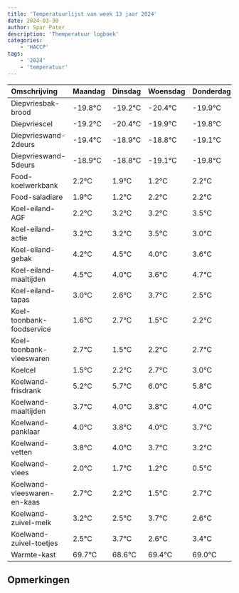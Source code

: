```yaml
---
title: 'Temperatuurlijst van week 13 jaar 2024'
date: 2024-03-30
author: Spar Pater
description: 'Themperatuur logboek'
categories:
    - 'HACCP'
tags:
    - '2024'
    - 'temperatuur'
---
```

|Omschrijving|Maandag|Dinsdag|Woensdag|Donderdag|Vrijdag|Zaterdag|Zondag|
|:---|:---|:---|:---|:---|:---|:---|:---|
|Diepvriesbak-brood|-19.8°C|-19.2°C|-20.4°C|-19.9°C|-19.8°C|-20.1°C| |
|Diepvriescel|-19.2°C|-20.4°C|-19.9°C|-19.8°C|-20.1°C|-20.8°C| |
|Diepvrieswand-2deurs|-19.4°C|-18.9°C|-18.8°C|-19.1°C|-19.8°C|-18.8°C| |
|Diepvrieswand-5deurs|-18.9°C|-18.8°C|-19.1°C|-19.8°C|-18.8°C|-18.8°C| |
|Food-koelwerkbank|2.2°C|1.9°C|1.2°C|2.2°C|2.2°C|2.5°C| |
|Food-saladiare|1.9°C|1.2°C|2.2°C|2.2°C|2.5°C|2.0°C| |
|Koel-eiland-AGF|2.2°C|3.2°C|3.2°C|3.5°C|3.0°C|2.6°C| |
|Koel-eiland-actie|3.2°C|3.2°C|3.5°C|3.0°C|2.6°C|3.7°C| |
|Koel-eiland-gebak|4.2°C|4.5°C|4.0°C|3.6°C|4.7°C|3.5°C| |
|Koel-eiland-maaltijden|4.5°C|4.0°C|3.6°C|4.7°C|3.5°C|4.2°C| |
|Koel-eiland-tapas|3.0°C|2.6°C|3.7°C|2.5°C|3.2°C|3.7°C| |
|Koel-toonbank-foodservice|1.6°C|2.7°C|1.5°C|2.2°C|2.7°C|3.0°C| |
|Koel-toonbank-vleeswaren|2.7°C|1.5°C|2.2°C|2.7°C|3.0°C|2.8°C| |
|Koelcel|1.5°C|2.2°C|2.7°C|3.0°C|2.8°C|3.0°C| |
|Koelwand-frisdrank|5.2°C|5.7°C|6.0°C|5.8°C|6.0°C|5.7°C| |
|Koelwand-maaltijden|3.7°C|4.0°C|3.8°C|4.0°C|3.7°C|3.2°C| |
|Koelwand-panklaar|4.0°C|3.8°C|4.0°C|3.7°C|3.2°C|2.5°C| |
|Koelwand-vetten|3.8°C|4.0°C|3.7°C|3.2°C|2.5°C|3.7°C| |
|Koelwand-vlees|2.0°C|1.7°C|1.2°C|0.5°C|1.7°C|0.6°C| |
|Koelwand-vleeswaren-en-kaas|2.7°C|2.2°C|1.5°C|2.7°C|1.6°C|2.4°C| |
|Koelwand-zuivel-melk|3.2°C|2.5°C|3.7°C|2.6°C|3.4°C|3.0°C| |
|Koelwand-zuivel-toetjes|2.5°C|3.7°C|2.6°C|3.4°C|3.0°C|3.5°C| |
|Warmte-kast|69.7°C|68.6°C|69.4°C|69.0°C|69.5°C|69.8°C| |

## Opmerkingen


